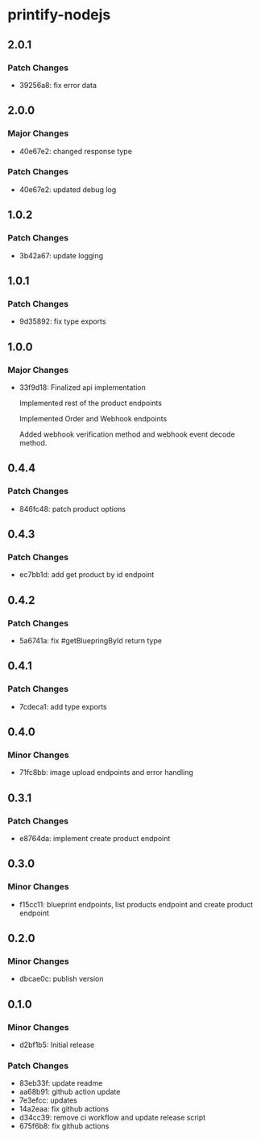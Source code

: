 # printify-nodejs

## 2.0.1

### Patch Changes

- 39256a8: fix error data

## 2.0.0

### Major Changes

- 40e67e2: changed response type

### Patch Changes

- 40e67e2: updated debug log

## 1.0.2

### Patch Changes

- 3b42a67: update logging

## 1.0.1

### Patch Changes

- 9d35892: fix type exports

## 1.0.0

### Major Changes

- 33f9d18: Finalized api implementation

  Implemented rest of the product endpoints

  Implemented Order and Webhook endpoints

  Added webhook verification method and webhook event decode method.

## 0.4.4

### Patch Changes

- 846fc48: patch product options

## 0.4.3

### Patch Changes

- ec7bb1d: add get product by id endpoint

## 0.4.2

### Patch Changes

- 5a6741a: fix #getBluepringById return type

## 0.4.1

### Patch Changes

- 7cdeca1: add type exports

## 0.4.0

### Minor Changes

- 71fc8bb: image upload endpoints and error handling

## 0.3.1

### Patch Changes

- e8764da: implement create product endpoint

## 0.3.0

### Minor Changes

- f15cc11: blueprint endpoints, list products endpoint and create product endpoint

## 0.2.0

### Minor Changes

- dbcae0c: publish version

## 0.1.0

### Minor Changes

- d2bf1b5: Initial release

### Patch Changes

- 83eb33f: update readme
- aa68b91: github action update
- 7e3efcc: updates
- 14a2eaa: fix github actions
- d34cc39: remove ci workflow and update release script
- 675f6b8: fix github actions
